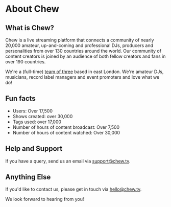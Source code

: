 # About Chew

## What is Chew?

Chew is a live streaming platform that connects a community of nearly 20,000 amateur, up-and-coming and professional DJs, producers and personalities from over 130 countries around the world. Our community of content creators is joined by an audience of both fellow creators and fans in over 190 countries. 

We're a (full-time) [team of three](http://chew.tv/guide/about/team) based in east London. We're amateur DJs, musicians, record label managers and event promoters and love what we do!

## Fun facts
- Users: Over 17,500
- Shows created: over 30,000
- Tags used: over 17,000
- Number of hours of content broadcast: Over 7,500
- Number of hours of content watched: Over 30,000

## Help and Support

If you have a query, send us an email via [support@chew.tv](mailto:support@chew.tv).

## Anything Else

If you'd like to contact us, please get in touch via [hello@chew.tv](mailto:hello@chew.tv). 

We look forward to hearing from you!
